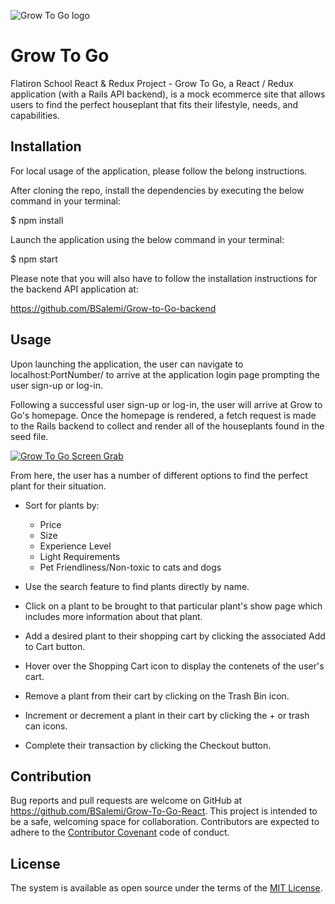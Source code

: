![Grow To Go logo](https://fontmeme.com/permalink/190910/cd6f2ab7e2bb65d7267bc46d5894d410.png)

# Grow To Go

Flatiron School React & Redux Project - Grow To Go, a React / Redux application (with a Rails API backend), is a mock ecommerce site that allows users to find the perfect houseplant that fits their lifestyle, needs, and capabilities.  

## Installation

For local usage of the application, please follow the belong instructions.

After cloning the repo, install the dependencies by executing the below command in your terminal:

$ npm install

Launch the application using the below command in your terminal:

$ npm start

Please note that you will also have to follow the installation instructions for the backend API application at: 

https://github.com/BSalemi/Grow-to-Go-backend

## Usage

Upon launching the application, the user can navigate to localhost:PortNumber/ to arrive at the application login page prompting the user sign-up or log-in.

Following a successful user sign-up or log-in, the user will arrive at Grow to Go's homepage. Once the homepage is rendered, a fetch request is made to the Rails backend to collect and render all of the houseplants found in the seed file. 

[![Grow To Go Screen Grab](https://i.imgur.com/z5gl848.png)](https://vimeo.com/366899721)

From here, the user has a number of different options to find the perfect plant for their situation. 

   * Sort for plants by:
    	- Price
    	- Size
    	- Experience Level
    	- Light Requirements 
      - Pet Friendliness/Non-toxic to cats and dogs
      
   * Use the search feature to find plants directly by name. 
   * Click on a plant to be brought to that particular plant's show page which includes more information about that plant.
   * Add a desired plant to their shopping cart by clicking the associated Add to Cart button.
   * Hover over the Shopping Cart icon to display the contenets of the user's cart.
   * Remove a plant from their cart by clicking on the Trash Bin icon.
   * Increment or decrement a plant in their cart by clicking the + or trash can icons.
   * Complete their transaction by clicking the Checkout button.
   
## Contribution 
   
Bug reports and pull requests are welcome on GitHub at https://github.com/BSalemi/Grow-To-Go-React. This project is intended to be a safe,   welcoming space for collaboration. Contributors are expected to adhere to the [Contributor Covenant](https://www.contributor-covenant.org/) code of conduct.

## License 

The system is available as open source under the terms of the [MIT License](https://opensource.org/licenses/MIT).
